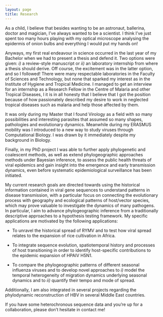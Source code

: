 ```yaml
---
layout: page
title: Research
---
```


As a child, I believe that besides wanting to be an astronaut, ballerina, doctor and magician, I’ve always wanted to be a scientist. I think I’ve just spent too many hours playing with my optical microscope analysing the epidermis of onion bulbs and everything I would put my hands on!

Anyways, my first real endeavour in science occurred in the last year of my Bachelor when we had to present a thesis and defend it. Two options were given: <i>i)</i> a review-style manuscript or <i>ii)</i> an laboratory internship from where a thesis should derive. Off course, the excitement was in the latter option, and so I followed! There were many respectable laboratories in the Faculty of Sciences and Technology, but none that sparked my interest as in the Institute of Hygiene and Tropical Medicine. I managed to get an interview for an internship as a Research Fellow in the Centre of Malaria and other Tropical Diseases, I it is in all honesty that I believe that I got the position because of how passionately described my desire to work in neglected tropical diseases such as malaria and help those affected by them.

It was only during my Master that I found Virology as a field with so many possibilities and interesting parasites that assumed so many shapes, pathologies and evolutionary dynamics. Meanwhile during my ERASMUS mobility was I introduced to a new way to study viruses through Computational Biology. I was drawn by it immediately despite my background in Biology. 

Finally, in my PhD project I was able to further apply phylogenetic and coalescent methods, as well as extend phylogeographic approaches methods under Bayesian inference, to assess the public health threats of viral epidemics and gain insight into the emergence and early transmission dynamics, even before systematic epidemiological surveillance has been initiated. 

My current research goals are directed towards using the historical information contained in viral gene sequences to understand patterns in disease transmission, with a particular focus on connecting the evolutionary process with geography and ecological patterns of host/vector species, which may prove valuable to investigate the dynamics of many pathogens. 
In particular, I aim to advance phylogeographic inference from a traditionally descriptive approaches to a hypothesis testing framework. My specific applications are motivated by the following applications:

* To unravel the historical spread of RYMV and to test how viral spread relates to the expansion of rice cultivation in Africa.

* To integrate sequence evolution, spatiotemporal history and processes of host transitioning in order to identify host-specific contributions to the epidemic expansion of HPAIV H5N1.

* To compare the phylogeographic patterns of different seasonal influenza viruses and to develop novel approaches to <i>i)</i> model the temporal heterogeneity of migration dynamics underlying seasonal dynamics and to <i>ii)</i> quantify their tempo and mode of spread.

Additionally, I am also integrated in several projects regarding the phylodynamic reconstruction of HBV in several Middle East countries.

If you have some heterochronous sequence data and you’re up for a collaboration, please don’t hesitate in contact me!